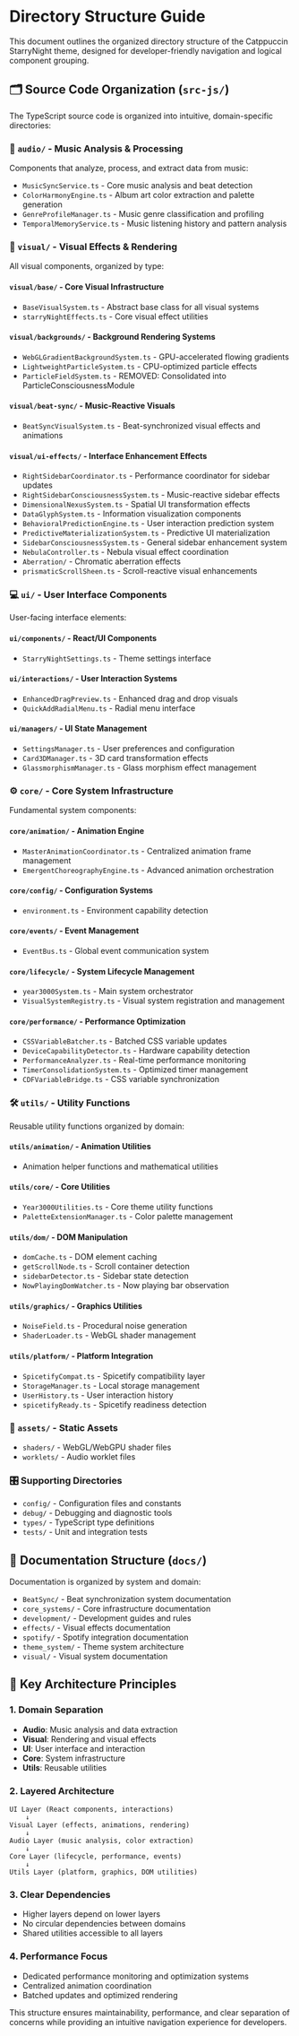 # Directory Structure Guide

This document outlines the organized directory structure of the Catppuccin StarryNight theme, designed for developer-friendly navigation and logical component grouping.

## 🗂️ Source Code Organization (`src-js/`)

The TypeScript source code is organized into intuitive, domain-specific directories:

### 📱 **`audio/`** - Music Analysis & Processing
Components that analyze, process, and extract data from music:
- `MusicSyncService.ts` - Core music analysis and beat detection
- `ColorHarmonyEngine.ts` - Album art color extraction and palette generation
- `GenreProfileManager.ts` - Music genre classification and profiling
- `TemporalMemoryService.ts` - Music listening history and pattern analysis

### 🎨 **`visual/`** - Visual Effects & Rendering
All visual components, organized by type:

#### `visual/base/` - Core Visual Infrastructure
- `BaseVisualSystem.ts` - Abstract base class for all visual systems
- `starryNightEffects.ts` - Core visual effect utilities

#### `visual/backgrounds/` - Background Rendering Systems
- `WebGLGradientBackgroundSystem.ts` - GPU-accelerated flowing gradients
- `LightweightParticleSystem.ts` - CPU-optimized particle effects
- `ParticleFieldSystem.ts` - REMOVED: Consolidated into ParticleConsciousnessModule

#### `visual/beat-sync/` - Music-Reactive Visuals
- `BeatSyncVisualSystem.ts` - Beat-synchronized visual effects and animations

#### `visual/ui-effects/` - Interface Enhancement Effects
- `RightSidebarCoordinator.ts` - Performance coordinator for sidebar updates
- `RightSidebarConsciousnessSystem.ts` - Music-reactive sidebar effects
- `DimensionalNexusSystem.ts` - Spatial UI transformation effects
- `DataGlyphSystem.ts` - Information visualization components
- `BehavioralPredictionEngine.ts` - User interaction prediction system
- `PredictiveMaterializationSystem.ts` - Predictive UI materialization
- `SidebarConsciousnessSystem.ts` - General sidebar enhancement system
- `NebulaController.ts` - Nebula visual effect coordination
- `Aberration/` - Chromatic aberration effects
- `prismaticScrollSheen.ts` - Scroll-reactive visual enhancements

### 💻 **`ui/`** - User Interface Components
User-facing interface elements:

#### `ui/components/` - React/UI Components
- `StarryNightSettings.ts` - Theme settings interface

#### `ui/interactions/` - User Interaction Systems
- `EnhancedDragPreview.ts` - Enhanced drag and drop visuals
- `QuickAddRadialMenu.ts` - Radial menu interface

#### `ui/managers/` - UI State Management
- `SettingsManager.ts` - User preferences and configuration
- `Card3DManager.ts` - 3D card transformation effects
- `GlassmorphismManager.ts` - Glass morphism effect management

### ⚙️ **`core/`** - Core System Infrastructure
Fundamental system components:

#### `core/animation/` - Animation Engine
- `MasterAnimationCoordinator.ts` - Centralized animation frame management
- `EmergentChoreographyEngine.ts` - Advanced animation orchestration

#### `core/config/` - Configuration Systems
- `environment.ts` - Environment capability detection

#### `core/events/` - Event Management
- `EventBus.ts` - Global event communication system

#### `core/lifecycle/` - System Lifecycle Management
- `year3000System.ts` - Main system orchestrator
- `VisualSystemRegistry.ts` - Visual system registration and management

#### `core/performance/` - Performance Optimization
- `CSSVariableBatcher.ts` - Batched CSS variable updates
- `DeviceCapabilityDetector.ts` - Hardware capability detection
- `PerformanceAnalyzer.ts` - Real-time performance monitoring
- `TimerConsolidationSystem.ts` - Optimized timer management
- `CDFVariableBridge.ts` - CSS variable synchronization

### 🛠️ **`utils/`** - Utility Functions
Reusable utility functions organized by domain:

#### `utils/animation/` - Animation Utilities
- Animation helper functions and mathematical utilities

#### `utils/core/` - Core Utilities
- `Year3000Utilities.ts` - Core theme utility functions
- `PaletteExtensionManager.ts` - Color palette management

#### `utils/dom/` - DOM Manipulation
- `domCache.ts` - DOM element caching
- `getScrollNode.ts` - Scroll container detection
- `sidebarDetector.ts` - Sidebar state detection
- `NowPlayingDomWatcher.ts` - Now playing bar observation

#### `utils/graphics/` - Graphics Utilities
- `NoiseField.ts` - Procedural noise generation
- `ShaderLoader.ts` - WebGL shader management

#### `utils/platform/` - Platform Integration
- `SpicetifyCompat.ts` - Spicetify compatibility layer
- `StorageManager.ts` - Local storage management
- `UserHistory.ts` - User interaction history
- `spicetifyReady.ts` - Spicetify readiness detection

### 🎯 **`assets/`** - Static Assets
- `shaders/` - WebGL/WebGPU shader files
- `worklets/` - Audio worklet files

### 🎛️ **Supporting Directories**
- `config/` - Configuration files and constants
- `debug/` - Debugging and diagnostic tools
- `types/` - TypeScript type definitions
- `tests/` - Unit and integration tests

## 📁 **Documentation Structure (`docs/`)**

Documentation is organized by system and domain:

- `BeatSync/` - Beat synchronization system documentation
- `core_systems/` - Core infrastructure documentation
- `development/` - Development guides and rules
- `effects/` - Visual effects documentation
- `spotify/` - Spotify integration documentation
- `theme_system/` - Theme system architecture
- `visual/` - Visual system documentation

## 🎯 **Key Architecture Principles**

### 1. **Domain Separation**
- **Audio**: Music analysis and data extraction
- **Visual**: Rendering and visual effects
- **UI**: User interface and interaction
- **Core**: System infrastructure
- **Utils**: Reusable utilities

### 2. **Layered Architecture**
```
UI Layer (React components, interactions)
    ↓
Visual Layer (effects, animations, rendering)
    ↓
Audio Layer (music analysis, color extraction)
    ↓
Core Layer (lifecycle, performance, events)
    ↓
Utils Layer (platform, graphics, DOM utilities)
```

### 3. **Clear Dependencies**
- Higher layers depend on lower layers
- No circular dependencies between domains
- Shared utilities accessible to all layers

### 4. **Performance Focus**
- Dedicated performance monitoring and optimization systems
- Centralized animation coordination
- Batched updates and optimized rendering

This structure ensures maintainability, performance, and clear separation of concerns while providing an intuitive navigation experience for developers.